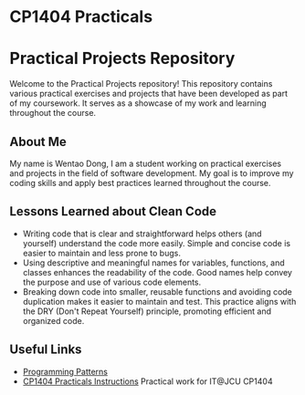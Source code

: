 # CP1404 Practicals
# Practical Projects Repository

Welcome to the Practical Projects repository! This repository contains various practical exercises and projects that have been developed as part of my coursework. It serves as a showcase of my work and learning throughout the course.

## About Me

My name is Wentao Dong, I am a student working on practical exercises and projects in the field of software development. My goal is to improve my coding skills and apply best practices learned throughout the course.

## Lessons Learned about Clean Code

- Writing code that is clear and straightforward helps others (and yourself) understand the code more easily. Simple and concise code is easier to maintain and less prone to bugs.
- Using descriptive and meaningful names for variables, functions, and classes enhances the readability of the code. Good names help convey the purpose and use of various code elements.
-  Breaking down code into smaller, reusable functions and avoiding code duplication makes it easier to maintain and test. This practice aligns with the DRY (Don't Repeat Yourself) principle, promoting efficient and organized code.

## Useful Links

- [Programming Patterns](https://github.com/187194241/cp1404practicals)  
- [CP1404 Practicals Instructions](https://github.com/187194241/cp1404practicals)
Practical work for IT@JCU CP1404
